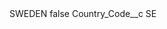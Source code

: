 <?xml version="1.0" encoding="UTF-8"?>
<CustomMetadata xmlns="http://soap.sforce.com/2006/04/metadata" xmlns:xsi="http://www.w3.org/2001/XMLSchema-instance" xmlns:xsd="http://www.w3.org/2001/XMLSchema">
    <label>SWEDEN</label>
    <protected>false</protected>
    <values>
        <field>Country_Code__c</field>
        <value xsi:type="xsd:string">SE</value>
    </values>
</CustomMetadata>
